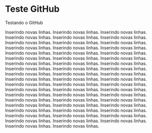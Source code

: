 # Teste GitHub

Testando o GitHub

Inserindo novas linhas. Inserindo novas linhas. Inserindo novas linhas. Inserindo novas linhas.
Inserindo novas linhas. Inserindo novas linhas.
Inserindo novas linhas. Inserindo novas linhas.
Inserindo novas linhas. Inserindo novas linhas.
Inserindo novas linhas. Inserindo novas linhas. Inserindo novas linhas. Inserindo novas linhas.
Inserindo novas linhas. Inserindo novas linhas. Inserindo novas linhas. Inserindo novas linhas.
Inserindo novas linhas. Inserindo novas linhas.
Inserindo novas linhas. Inserindo novas linhas.
Inserindo novas linhas. Inserindo novas linhas.
Inserindo novas linhas. Inserindo novas linhas. Inserindo novas linhas. Inserindo novas linhas.
Inserindo novas linhas. Inserindo novas linhas. Inserindo novas linhas. Inserindo novas linhas.
Inserindo novas linhas. Inserindo novas linhas.
Inserindo novas linhas. Inserindo novas linhas.
Inserindo novas linhas. Inserindo novas linhas.
Inserindo novas linhas. Inserindo novas linhas. Inserindo novas linhas. Inserindo novas linhas.
Inserindo novas linhas. Inserindo novas linhas. Inserindo novas linhas. Inserindo novas linhas.
Inserindo novas linhas. Inserindo novas linhas.
Inserindo novas linhas. Inserindo novas linhas.
Inserindo novas linhas. Inserindo novas linhas.
Inserindo novas linhas. Inserindo novas linhas. Inserindo novas linhas. Inserindo novas linhas.
